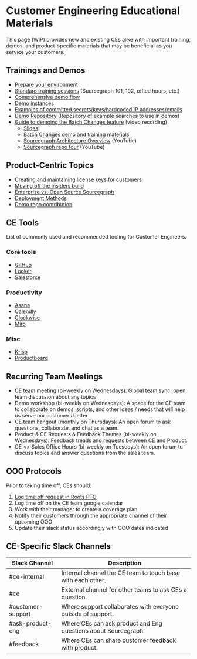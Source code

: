 # Customer Engineering Educational Materials

This page (WIP) provides new and existing CEs alike with important training, demos, and product-specific materials that may be beneficial as you service your customers.

## Trainings and Demos

- [Prepare your environment](https://docs.google.com/document/d/1VEeGyegnhFUm3FTJVkDu_n0Auw-maQY8jQHEShRSc8Q/edit)
- [Standard training sessions](https://docs.google.com/document/d/1nFePrSIcIakMmjOEY01vNc6VRe7WiJ0iOWygeZlbpYw/edit) (Sourcegraph 101, 102, office hours, etc.)
- [Comprehensive demo flow](https://docs.google.com/document/d/1q903Yl-vkOqkQ4e3JRiw-u8x8aJ50iTezllzcj_MJWc/edit)
- [Demo instances](../tools/demo_instances.md)
- [Examples of committed secrets/keys/hardcoded IP addresses/emails](https://github.com/sourcegraph-testing/ce-code-smells/)
- [Demo Repository](https://docs.google.com/document/d/1BVq3GPMVZih9NKa4UyVAQcsyThi4ye6m4CCQuwZAb80/edit?usp=sharing) (Repository of example searches to use in demos)
- [Guide to demoing the Batch Changes feature](https://drive.google.com/drive/folders/18Sa_NpsVRvVV8MIvuXyoDEinpEf8fbGn) (video recording)
  - [Slides](https://docs.google.com/presentation/d/1niZBMhHKWJT1-n_ExSbYIRD51vcubrWwQm-Tc5EZo8s/edit#slide=id.g7d2aea8729_0_0)
  - [Batch Changes demo and training materials](https://docs.google.com/document/d/1xQxhdGaudydOn5nBGIG91F6Z4VR4NwBfuKFvgbmCjJo/edit?usp=drive_web&ouid=107037782400977645523)
  - [Sourcegraph Architecture Overview](https://www.youtube.com/watch?v=LiBtt1IeqFY) (YouTube)
  - [Sourcegraph repo tour](https://www.youtube.com/watch?v=3OewJAaX4KI) (YouTube)

## Product-Centric Topics

- [Creating and maintaining license keys for customers](../process/license_keys.md)
- [Moving off the insiders build](../process/leaving-insiders-build.md)
- [Enterprise vs. Open Source Sourcegraph](../onboarding/enterprise-vs-oss.md)
- [Deployment Methods](deployment-methods.md)
- [Demo repo contribution](../process/demo-repo-contribution.md)

## CE Tools

List of commonly used and recommended tooling for Customer Engineers.

### Core tools

- [GitHub](https://github.com/sourcegraph/sourcegraph)
- [Looker](https://sourcegraph.looker.com/boards/8)
- [Salesforce](https://sourcegraph2020.lightning.force.com/lightning/page/home)

### Productivity

- [Asana](https://app.asana.com/0/1200768248900861/overview)
- [Calendly](https://calendly.com/)
- [Clockwise](https://www.getclockwise.com/)
- [Miro](https://miro.com/app/dashboard/?button=top-cta-MakeYourFirstBoard&utm_campaign=Onboarding%203.2&utm_content=Onboarding_NewCollabFunnel2.0_Email1_Welcome&utm_medium=email_action&utm_source=customer.io)

### Misc

- [Krisp](https://krisp.ai/)
- [Productboard](https://sourcegraph.productboard.com/)

## Recurring Team Meetings

- CE team meeting (bi-weekly on Wednesdays): Global team sync; open team discussion about any topics
- Demo workshop (bi-weekly on Wednesdays): A space for the CE team to collaborate on demos, scripts, and other ideas / needs that will help us serve our customers better
- CE team hangout (monthly on Thursdays): An open forum to ask questions, collaborate, and chat as a team.
- Product & CE Requests & Feedback Themes (bi-weekly on Wednesdays): Feedback treads and requests between CE and Product.
- CE <> Sales Office Hours (bi-weekly on Tuesdays): An open forum to discuss topics and answer questions from the sales team.

## OOO Protocols

Prior to taking time off, CEs should:

1. [Log time off request in Roots PTO](../../../benefits-pay-perks/benefits-perks/time-off/submitting-time-off.md)
1. Log time off on the CE team google calendar
1. Work with their manager to create a coverage plan
1. Notify their customers through the appropriate channel of their upcoming OOO
1. Update their slack status accordingly with OOO dates indicated

## CE-Specific Slack Channels

| Slack Channel     | Description                                                    |
| ----------------- | -------------------------------------------------------------- |
| #ce-internal      | Internal channel the CE team to touch base with each other.    |
| #ce               | External channel for other teams to ask CEs a question.        |
| #customer-support | Where support collaborates with everyone outside of support.   |
| #ask-product-eng  | Where CEs can ask product and Eng questions about Sourcegraph. |
| #feedback         | Where CEs can share customer feedback with product.            |
